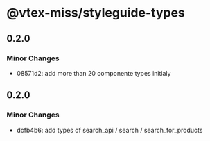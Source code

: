 # @vtex-miss/styleguide-types

## 0.2.0

### Minor Changes

- 08571d2: add more than 20 componente types initialy

## 0.2.0

### Minor Changes

- dcfb4b6: add types of search_api / search / search_for_products
